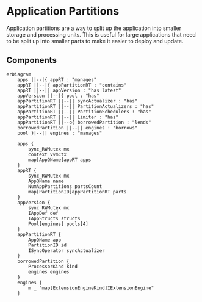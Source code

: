 # Application Partitions

Application partitions are a way to split up the application into smaller storage and processing units. This is useful for large applications that need to be split up into smaller parts to make it easier to deploy and update.

## Components

```mermaid
erDiagram
    apps ||--|{ appRT : "manages"
    appRT ||--|{ appPartitionRT : "contains"
    appRT ||--|| appVersion : "has latest"
    appVersion ||--|{ pool : "has"
    appPartitionRT ||--|| syncActualizer : "has"
    appPartitionRT ||--|| PartitionActualizers : "has"
    appPartitionRT ||--|| PartitionSchedulers : "has"
    appPartitionRT ||--|| Limiter : "has"
    appPartitionRT ||--o{ borrowedPartition : "lends"
    borrowedPartition ||--|| engines : "borrows"
    pool }|--|| engines : "manages"

    apps {
        sync_RWMutex mx
        context vvmCtx
        map[AppQName]appRT apps
    }
    appRT {
        sync_RWMutex mx
        AppQName name
        NumAppPartitions partsCount
        map[PartitionID]appPartitionRT parts
    }
    appVersion {
        sync_RWMutex mx
        IAppDef def
        IAppStructs structs
        Pool[engines] pools[4]
    }
    appPartitionRT {
        AppQName app
        PartitionID id
        ISyncOperator syncActualizer
    }
    borrowedPartition {
        ProcessorKind kind
        engines engines
    }
    engines {
        m _ "map[ExtensionEngineKind]IExtensionEngine"
    }
```